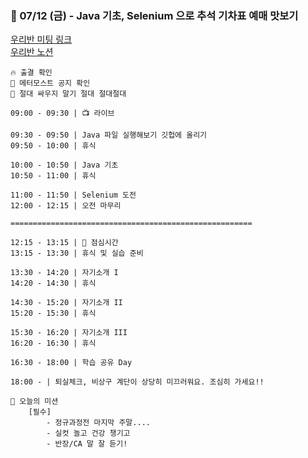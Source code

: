 ### 🌸 07/12 (금) - Java 기초, Selenium 으로 추석 기차표 예매 맛보기
[우리반 미팅 링크](https://ssafyclass.webex.com/meet/haley)<br>
[우리반 노션](https://abit.ly/ssafy12-seoul07-notion)<br>

```
🔥 출결 확인 
🙌 메터모스트 공지 확인
🥽 절대 싸우지 말기 절대 절대절대 

09:00 - 09:30 | 📺 라이브

09:30 - 09:50 | Java 파일 실행해보기 깃헙에 올리기
09:50 - 10:00 | 휴식

10:00 - 10:50 | Java 기초
10:50 - 11:00 | 휴식

11:00 - 11:50 | Selenium 도전
12:00 - 12:15 | 오전 마무리

======================================================

12:15 - 13:15 | 🥗 점심시간
13:15 - 13:30 | 휴식 및 실습 준비

13:30 - 14:20 | 자기소개 I
14:20 - 14:30 | 휴식

14:30 - 15:20 | 자기소개 II
15:20 - 15:30 | 휴식

15:30 - 16:20 | 자기소개 III
16:20 - 16:30 | 휴식

16:30 - 18:00 | 학습 공유 Day

18:00 - | 퇴실체크, 비상구 계단이 상당히 미끄러워요. 조심히 가세요!!

🥼 오늘의 미션
    [필수]
        - 정규과정전 마지막 주말.... 
        - 실컷 놀고 건강 챙기고
        - 반장/CA 말 잘 듣기!
```